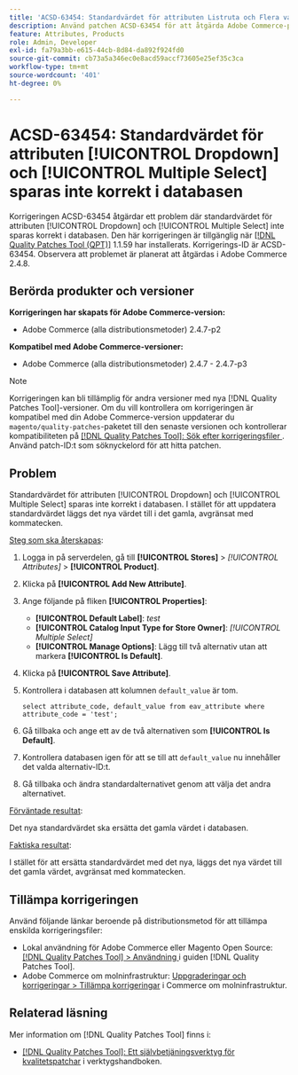 ```yaml
---
title: 'ACSD-63454: Standardvärdet för attributen Listruta och Flera val sparas inte korrekt i databasen'
description: Använd patchen ACSD-63454 för att åtgärda Adobe Commerce-problemet där standardvärdet för en listruta och flera val inte sparas korrekt i databasen.
feature: Attributes, Products
role: Admin, Developer
exl-id: fa79a3bb-e615-44cb-8d84-da892f924fd0
source-git-commit: cb73a5a346ec0e8acd59accf73605e25ef35c3ca
workflow-type: tm+mt
source-wordcount: '401'
ht-degree: 0%

---
```


# ACSD-63454: Standardvärdet för attributen [!UICONTROL Dropdown] och [!UICONTROL Multiple Select] sparas inte korrekt i databasen

Korrigeringen ACSD-63454 åtgärdar ett problem där standardvärdet för attributen [!UICONTROL Dropdown] och [!UICONTROL Multiple Select] inte sparas korrekt i databasen. Den här korrigeringen är tillgänglig när [[!DNL Quality Patches Tool (QPT)]](/help/tools/quality-patches-tool/quality-patches-tool-to-self-serve-quality-patches.md) 1.1.59 har installerats. Korrigerings-ID är ACSD-63454. Observera att problemet är planerat att åtgärdas i Adobe Commerce 2.4.8.

## Berörda produkter och versioner

**Korrigeringen har skapats för Adobe Commerce-version:**

* Adobe Commerce (alla distributionsmetoder) 2.4.7-p2

**Kompatibel med Adobe Commerce-versioner:**

* Adobe Commerce (alla distributionsmetoder) 2.4.7 - 2.4.7-p3

>[!NOTE]
>
>Korrigeringen kan bli tillämplig för andra versioner med nya [!DNL Quality Patches Tool]-versioner. Om du vill kontrollera om korrigeringen är kompatibel med din Adobe Commerce-version uppdaterar du `magento/quality-patches`-paketet till den senaste versionen och kontrollerar kompatibiliteten på [[!DNL Quality Patches Tool]: Sök efter korrigeringsfiler ](https://experienceleague.adobe.com/tools/commerce-quality-patches/index.html?lang=sv-SE). Använd patch-ID:t som söknyckelord för att hitta patchen.

## Problem

Standardvärdet för attributen [!UICONTROL Dropdown] och [!UICONTROL Multiple Select] sparas inte korrekt i databasen. I stället för att uppdatera standardvärdet läggs det nya värdet till i det gamla, avgränsat med kommatecken.

<u>Steg som ska återskapas</u>:

1. Logga in på serverdelen, gå till **[!UICONTROL Stores]** > *[!UICONTROL Attributes]* > **[!UICONTROL Product]**.
1. Klicka på **[!UICONTROL Add New Attribute]**.
1. Ange följande på fliken **[!UICONTROL Properties]**:
   * **[!UICONTROL Default Label]**: *test*
   * **[!UICONTROL Catalog Input Type for Store Owner]**: *[!UICONTROL Multiple Select]*
   * **[!UICONTROL Manage Options]**: Lägg till två alternativ utan att markera **[!UICONTROL Is Default]**.
1. Klicka på **[!UICONTROL Save Attribute]**.
1. Kontrollera i databasen att kolumnen `default_value` är tom.

   `select attribute_code, default_value from eav_attribute where attribute_code = 'test';`

1. Gå tillbaka och ange ett av de två alternativen som **[!UICONTROL Is Default]**.
1. Kontrollera databasen igen för att se till att `default_value` nu innehåller det valda alternativ-ID:t.
1. Gå tillbaka och ändra standardalternativet genom att välja det andra alternativet.

<u>Förväntade resultat</u>:

Det nya standardvärdet ska ersätta det gamla värdet i databasen.

<u>Faktiska resultat</u>:

I stället för att ersätta standardvärdet med det nya, läggs det nya värdet till det gamla värdet, avgränsat med kommatecken.

## Tillämpa korrigeringen

Använd följande länkar beroende på distributionsmetod för att tillämpa enskilda korrigeringsfiler:

* Lokal användning för Adobe Commerce eller Magento Open Source: [[!DNL Quality Patches Tool] > Användning ](/help/tools/quality-patches-tool/usage.md) i guiden [!DNL Quality Patches Tool].
* Adobe Commerce om molninfrastruktur: [Uppgraderingar och korrigeringar > Tillämpa korrigeringar](https://experienceleague.adobe.com/docs/commerce-cloud-service/user-guide/develop/upgrade/apply-patches.html?lang=sv-SE) i Commerce om molninfrastruktur.

## Relaterad läsning

Mer information om [!DNL Quality Patches Tool] finns i:

* [[!DNL Quality Patches Tool]: Ett självbetjäningsverktyg för kvalitetspatchar](/help/tools/quality-patches-tool/quality-patches-tool-to-self-serve-quality-patches.md) i verktygshandboken.
